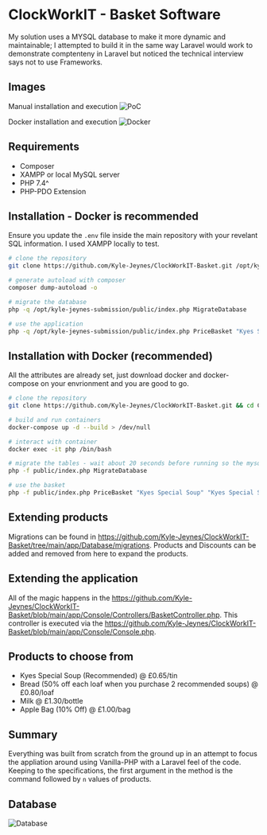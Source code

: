 # ClockWorkIT - Basket Software

My solution uses a MYSQL database to make it more dynamic and maintainable; I attempted to build it in the same way Laravel would work to demonstrate comptenteny in Laravel but noticed the technical interview says not to use Frameworks.

## Images

Manual installation and execution
![PoC](https://i.imgur.com/vss65XQ.png)

Docker installation and execution
![Docker](https://i.imgur.com/V3sXe6n.png)

## Requirements

- Composer
- XAMPP or local MySQL server
- PHP 7.4^
- PHP-PDO Extension

## Installation - Docker is recommended

Ensure you update the `.env` file inside the main repository with your revelant SQL information. I used XAMPP locally to test.

```bash
# clone the repository
git clone https://github.com/Kyle-Jeynes/ClockWorkIT-Basket.git /opt/kyle-jeynes-submission

# generate autoload with composer
composer dump-autoload -o

# migrate the database
php -q /opt/kyle-jeynes-submission/public/index.php MigrateDatabase

# use the application
php -q /opt/kyle-jeynes-submission/public/index.php PriceBasket "Kyes Special Soup" "Kyes Special Soup" Bread
```

## Installation with Docker (recommended)

All the attributes are already set, just download docker and docker-compose on your envrionment and you are good to go.

```bash
# clone the repository
git clone https://github.com/Kyle-Jeynes/ClockWorkIT-Basket.git && cd ClockWorkIT-Basket

# build and run containers
docker-compose up -d --build > /dev/null

# interact with container
docker exec -it php /bin/bash

# migrate the tables - wait about 20 seconds before running so the mysql server can start
php -f public/index.php MigrateDatabase

# use the basket
php -f public/index.php PriceBasket "Kyes Special Soup" "Kyes Special Soup" Bread
```

## Extending products

Migrations can be found in https://github.com/Kyle-Jeynes/ClockWorkIT-Basket/tree/main/app/Database/migrations. Products and Discounts can be added and removed from here to expand the products.

## Extending the application

All of the magic happens in the https://github.com/Kyle-Jeynes/ClockWorkIT-Basket/blob/main/app/Console/Controllers/BasketController.php. This controller is executed via the https://github.com/Kyle-Jeynes/ClockWorkIT-Basket/blob/main/app/Console/Console.php.

## Products to choose from

- Kyes Special Soup (Recommended) @ £0.65/tin
- Bread (50% off each loaf when you purchase 2 recommended soups) @ £0.80/loaf
- Milk @ £1.30/bottle
- Apple Bag (10% Off) @ £1.00/bag

## Summary

Everything was built from scratch from the ground up in an attempt to focus the appliation around using Vanilla-PHP with a Laravel feel of the code. Keeping to the specifications, the first argument in the method is the command followed by `n` values of products.

## Database

![Database](https://i.imgur.com/CECqH8r.png)
